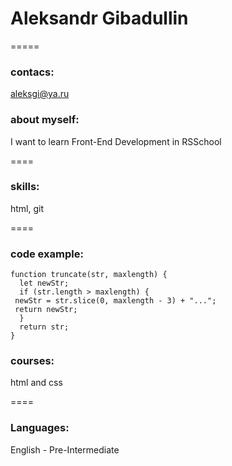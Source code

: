 # Aleksandr Gibadullin

=====
### contacs:
aleksgi@ya.ru

### about myself:
 I want to learn Front-End Development in RSSchool

====
### skills:
html, git

====
### code example:
```
function truncate(str, maxlength) {
  let newStr;
  if (str.length > maxlength) {
 newStr = str.slice(0, maxlength - 3) + "...";
 return newStr;
  }
  return str;
}
```

### courses: 
 html and css

====
### Languages:
 English - Pre-Intermediate